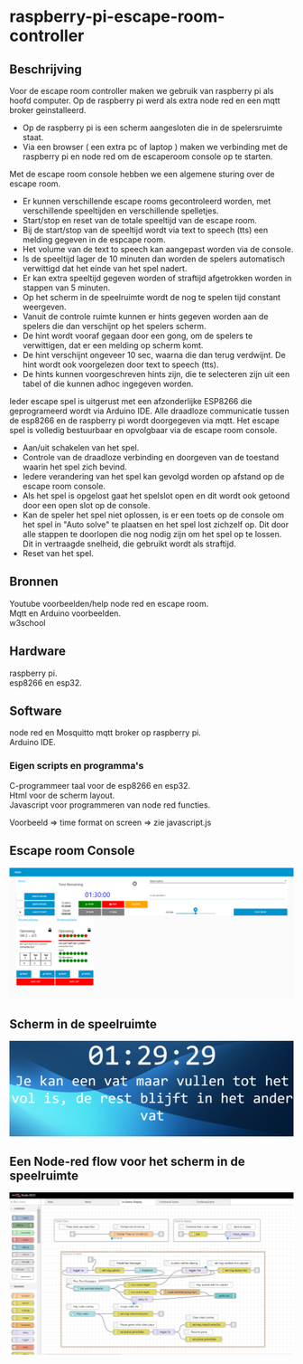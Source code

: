 # raspberry-pi-escape-room-controller
## Beschrijving
Voor de escape room controller maken we gebruik van raspberry pi als hoofd computer.
Op de raspberry pi werd als extra node red en een mqtt broker geinstalleerd.
  - Op de raspberry pi is een scherm aangesloten die in de spelersruimte staat.
  - Via een browser ( een extra pc of laptop ) maken we verbinding met de raspberry pi en node red om de escaperoom console op te starten.

Met de escape room console hebben we een algemene sturing over de escape room.
  - Er kunnen verschillende escape rooms gecontroleerd worden, met verschillende speeltijden en verschillende spelletjes.
  - Start/stop en reset van de totale speeltijd van de escape room.
  - Bij de start/stop van de speeltijd wordt via text to speech (tts) een melding gegeven in de espcape room.
  - Het volume van de text to speech kan aangepast worden via de console.
  - Is de speeltijd lager de 10 minuten dan worden de spelers automatisch verwittigd dat het einde van het spel nadert.
  - Er kan extra speeltijd gegeven worden of straftijd afgetrokken worden in stappen van 5 minuten.
  - Op het scherm in de speelruimte wordt de nog te spelen tijd constant weergeven.
  - Vanuit de controle ruimte kunnen er hints gegeven worden aan de spelers die dan verschijnt op het spelers scherm.
  - De hint wordt vooraf gegaan door een gong, om de spelers te verwittigen, dat er een melding op scherm komt.
  - De hint verschijnt ongeveer 10 sec, waarna die dan terug verdwijnt. De hint wordt ook voorgelezen door text to speech (tts).
  - De hints kunnen voorgeschreven hints zijn, die te selecteren zijn uit een tabel of die kunnen adhoc ingegeven worden.

Ieder escape spel is uitgerust met een afzonderlijke ESP8266 die geprogrameerd wordt via Arduino IDE.
Alle draadloze communicatie tussen de esp8266 en de raspberry pi wordt doorgegeven via mqtt.
Het escape spel is volledig bestuurbaar en opvolgbaar via de escape room console.
  - Aan/uit schakelen van het spel.
  - Controle van de draadloze verbinding en doorgeven van de toestand waarin het spel zich bevind.
  - Iedere verandering van het spel kan gevolgd worden op afstand op de escape room console.
  - Als het spel is opgelost gaat het spelslot open en dit wordt ook getoond door een open slot op de console.
  - Kan de speler het spel niet oplossen, is er een toets op de console om het spel in "Auto solve" te plaatsen en het spel lost zichzelf op. Dit door alle stappen te doorlopen die nog nodig zijn om het spel op te lossen. Dit in vertraagde snelheid, die gebruikt wordt als straftijd.
  - Reset van het spel.
  


## Bronnen
Youtube voorbeelden/help node red en escape room.<br>
Mqtt en Arduino voorbeelden.<br>
w3school

## Hardware
raspberry pi.<br> 
esp8266 en esp32.

## Software
node red en Mosquitto mqtt broker op raspberry pi.<br>
Arduino IDE.<br>



### Eigen scripts en programma's
C-programmeer taal voor de esp8266 en esp32.<br>
Html voor de scherm layout.<br>
Javascript voor programmeren van node red functies.<br>

Voorbeeld => time format on screen => zie javascript.js
 

## Escape room Console
![dit is een afbeelding uit onze image map](images/console.jpg)
## Scherm in de speelruimte
![dit is een afbeelding uit onze image map](images/escaperoom.jpg)
## Een Node-red flow voor het scherm in de speelruimte
![dit is een afbeelding uit onze image map](images/nodered_flow.jpg)
